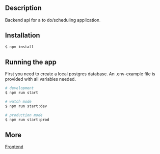 

## Description

Backend api for a to do/scheduling application.

## Installation

```bash
$ npm install
```

## Running the app

First you need to create a local postgres database. An .env-example file is provided with all variables needed.

```bash
# development
$ npm run start

# watch mode
$ npm run start:dev

# production mode
$ npm run start:prod
```


## More

[Frontend](https://github.com/maora96/todo-frontend)
